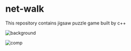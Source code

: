 # net-walk

This repository contains jigsaw puzzle game built by c++

![background](https://user-images.githubusercontent.com/73470193/191527224-b3ea6d34-3370-4ef1-af01-8daa312b2232.png)


![comp](https://user-images.githubusercontent.com/73470193/191527134-8ecb6340-9f0b-4738-a8e1-400e0fab7b00.png)
